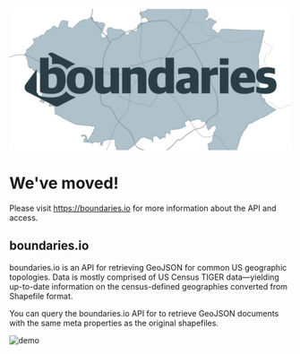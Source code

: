 <p align="center">
  <img alt="Boundaries.io Social Logo" width="650" src="img/social.jpg">
</p>

# We've moved!

Please visit https://boundaries.io for more information about the API and access.

## boundaries.io

boundaries.io is an API for retrieving GeoJSON for common US geographic topologies.
Data is mostly comprised of US Census TIGER data—yielding up-to-date information on the
census-defined geographies converted from Shapefile format.

You can query the boundaries.io API for to retrieve GeoJSON documents with the
same meta properties as the original shapefiles.

![demo](http://i.imgur.com/zNSWIag.gif)
